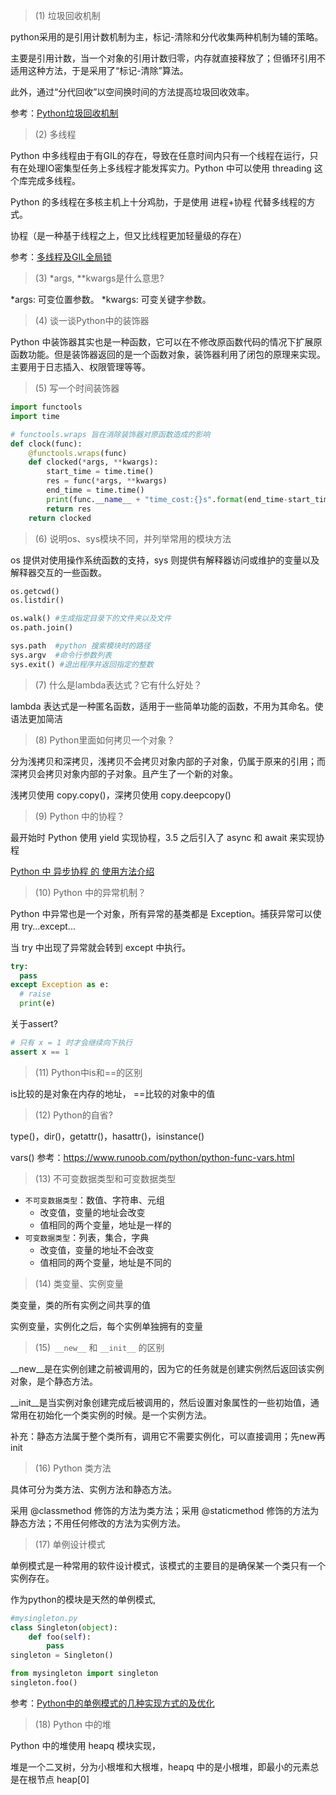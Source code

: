 
>(1) 垃圾回收机制


python采用的是引用计数机制为主，标记-清除和分代收集两种机制为辅的策略。

主要是引用计数，当一个对象的引用计数归零，内存就直接释放了；但循环引用不适用这种方法，于是采用了“标记-清除”算法。

此外，通过“分代回收”以空间换时间的方法提高垃圾回收效率。

参考：[Python垃圾回收机制](https://zhuanlan.zhihu.com/p/83251959)

>(2) 多线程

Python 中多线程由于有GIL的存在，导致在任意时间内只有一个线程在运行，只有在处理IO密集型任务上多线程才能发挥实力。Python 中可以使用 threading 这个库完成多线程。

Python 的多线程在多核主机上十分鸡肋，于是使用 进程+协程 代替多线程的方式。

协程（是一种基于线程之上，但又比线程更加轻量级的存在）

参考：[多线程及GIL全局锁](https://www.cnblogs.com/hukey/p/7263207.html)


>(3) *args, **kwargs是什么意思?

*args: 可变位置参数。
*kwargs: 可变关键字参数。

>(4) 谈一谈Python中的装饰器

Python 中装饰器其实也是一种函数，它可以在不修改原函数代码的情况下扩展原函数功能。但是装饰器返回的是一个函数对象，装饰器利用了闭包的原理来实现。主要用于日志插入、权限管理等等。

>(5) 写一个时间装饰器

```python
import functools
import time

# functools.wraps 旨在消除装饰器对原函数造成的影响
def clock(func):
    @functools.wraps(func)
    def clocked(*args, **kwargs):
        start_time = time.time()
        res = func(*args, **kwargs)
        end_time = time.time()
        print(func.__name__ + "time_cost:{}s".format(end_time-start_time))
        return res
    return clocked
```

>(6) 说明os、sys模块不同，并列举常用的模块方法

os 提供对使用操作系统函数的支持，sys 则提供有解释器访问或维护的变量以及解释器交互的一些函数。

```python
os.getcwd()
os.listdir()

os.walk() #生成指定目录下的文件夹以及文件
os.path.join()
```

```python
sys.path  #python 搜索模块时的路径
sys.argv  #命令行参数列表
sys.exit() #退出程序并返回指定的整数
```

>(7) 什么是lambda表达式？它有什么好处？

lambda 表达式是一种匿名函数，适用于一些简单功能的函数，不用为其命名。使语法更加简洁


>(8) Python里面如何拷贝一个对象？

分为浅拷贝和深拷贝，浅拷贝不会拷贝对象内部的子对象，仍属于原来的引用；而深拷贝会拷贝对象内部的子对象。且产生了一个新的对象。

浅拷贝使用 copy.copy()，深拷贝使用 copy.deepcopy()

>(9) Python 中的协程？

最开始时 Python 使用 yield 实现协程，3.5 之后引入了 async 和 await 来实现协程

[Python 中 异步协程 的 使用方法介绍](https://blog.51cto.com/csnd/5951495)

>(10) Python 中的异常机制？

Python 中异常也是一个对象，所有异常的基类都是 Exception。捕获异常可以使用 try...except...

当 try 中出现了异常就会转到 except 中执行。

```python
try:
  pass
except Exception as e:
  # raise
  print(e)
```


关于assert?

```python
# 只有 x = 1 时才会继续向下执行
assert x == 1 

```




>(11) Python中is和==的区别

is比较的是对象在内存的地址， ==比较的对象中的值

>(12) Python的自省?

type()，dir()，getattr()，hasattr()，isinstance()

vars() 参考：https://www.runoob.com/python/python-func-vars.html

>(13) 不可变数据类型和可变数据类型

- `不可变数据类型`：数值、字符串、元组
  - 改变值，变量的地址会改变
  - 值相同的两个变量，地址是一样的
- `可变数据类型`：列表，集合，字典
  - 改变值，变量的地址不会改变
  - 值相同的两个变量，地址是不同的

>(14) 类变量、实例变量

类变量，类的所有实例之间共享的值

实例变量，实例化之后，每个实例单独拥有的变量

>(15)` __new__` 和 `__init__` 的区别

__new__是在实例创建之前被调用的，因为它的任务就是创建实例然后返回该实例对象，是个静态方法。

__init__是当实例对象创建完成后被调用的，然后设置对象属性的一些初始值，通常用在初始化一个类实例的时候。是一个实例方法。

补充：静态方法属于整个类所有，调用它不需要实例化，可以直接调用；先new再init

>(16) Python 类方法

具体可分为类方法、实例方法和静态方法。

采用 @classmethod 修饰的方法为类方法；采用 @staticmethod 修饰的方法为静态方法；不用任何修改的方法为实例方法。


>(17) 单例设计模式

单例模式是一种常用的软件设计模式，该模式的主要目的是确保某一个类只有一个实例存在。

作为python的模块是天然的单例模式,

```python
#mysingleton.py
class Singleton(object):
    def foo(self):
        pass
singleton = Singleton()
```
```python
from mysingleton import singleton
singleton.foo()
```


参考：[Python中的单例模式的几种实现方式的及优化](https://www.cnblogs.com/huchong/p/8244279.html)




>(18) Python 中的堆

Python 中的堆使用 heapq 模块实现，

堆是一个二叉树，分为小根堆和大根堆，heapq 中的是小根堆，即最小的元素总是在根节点 heap[0]
